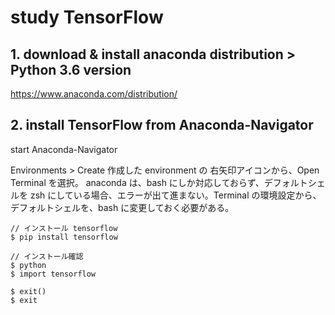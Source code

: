 # study TensorFlow

## 1. download & install anaconda distribution > Python 3.6 version

https://www.anaconda.com/distribution/

## 2. install TensorFlow from Anaconda-Navigator

start Anaconda-Navigator

Environments > Create
作成した environment の 右矢印アイコンから、Open Terminal を選択。
anaconda は、bash にしか対応しておらず、デフォルトシェルを zsh にしている場合、エラーが出て進まない。Terminal の環境設定から、デフォルトシェルを、bash に変更しておく必要がある。

```
// インストール tensorflow
$ pip install tensorflow
```

```
// インストール確認
$ python
$ import tensorflow

$ exit()
$ exit
```